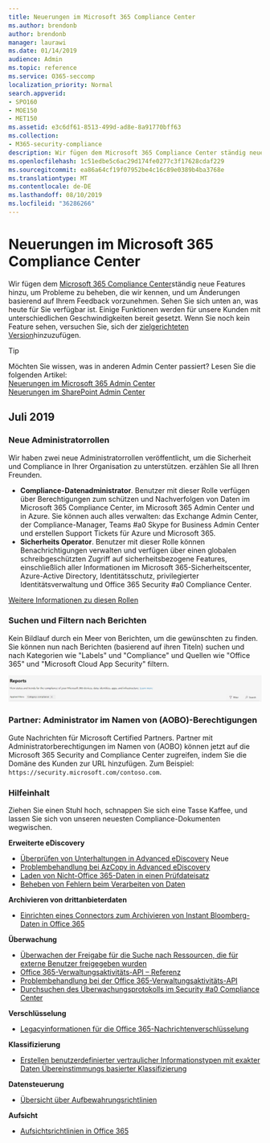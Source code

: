 ```yaml
---
title: Neuerungen im Microsoft 365 Compliance Center
ms.author: brendonb
author: brendonb
manager: laurawi
ms.date: 01/14/2019
audience: Admin
ms.topic: reference
ms.service: O365-seccomp
localization_priority: Normal
search.appverid:
- SPO160
- MOE150
- MET150
ms.assetid: e3c6df61-8513-499d-ad8e-8a91770bff63
ms.collection:
- M365-security-compliance
description: Wir fügen dem Microsoft 365 Compliance Center ständig neue Features hinzu, um Probleme zu beheben, die wir kennen, und um Änderungen basierend auf Ihrem Feedback vorzunehmen. Finden Sie heraus, was wir bis zu diesem Monat gemacht haben.
ms.openlocfilehash: 1c51edbe5c6ac29d174fe0277c3f17628cdaf229
ms.sourcegitcommit: ea86a64cf19f07952be4c16c89e0389b4ba3768e
ms.translationtype: MT
ms.contentlocale: de-DE
ms.lasthandoff: 08/10/2019
ms.locfileid: "36286266"
---
```

# <a name="whats-new-in-the-microsoft-365-compliance-center"></a>Neuerungen im Microsoft 365 Compliance Center

Wir fügen dem [Microsoft 365 Compliance Center](microsoft-365-compliance-center.md)ständig neue Features hinzu, um Probleme zu beheben, die wir kennen, und um Änderungen basierend auf Ihrem Feedback vorzunehmen. Sehen Sie sich unten an, was heute für Sie verfügbar ist. Einige Funktionen werden für unsere Kunden mit unterschiedlichen Geschwindigkeiten bereit gesetzt. Wenn Sie noch kein Feature sehen, versuchen Sie, sich der [zielgerichteten Version](https://docs.microsoft.com/office365/admin/manage/release-options-in-office-365)hinzuzufügen.

> [!TIP]
> Möchten Sie wissen, was in anderen Admin Center passiert? Lesen Sie die folgenden Artikel:<br>[Neuerungen im Microsoft 365 Admin Center](https://docs.microsoft.com/office365/admin/whats-new-in-preview?view=o365-worldwide)<br>[Neuerungen im SharePoint Admin Center](https://docs.microsoft.com/sharepoint/what-s-new-in-admin-center)

## <a name="july-2019"></a>Juli 2019

### <a name="new-admin-roles"></a>Neue Administratorrollen

Wir haben zwei neue Administratorrollen veröffentlicht, um die Sicherheit und Compliance in Ihrer Organisation zu unterstützen. erzählen Sie all Ihren Freunden.

- **Compliance-Datenadministrator**. Benutzer mit dieser Rolle verfügen über Berechtigungen zum schützen und Nachverfolgen von Daten im Microsoft 365 Compliance Center, im Microsoft 365 Admin Center und in Azure. Sie können auch alles verwalten: das Exchange Admin Center, der Compliance-Manager, Teams #a0 Skype for Business Admin Center und erstellen Support Tickets für Azure und Microsoft 365.
- **Sicherheits Operator**. Benutzer mit dieser Rolle können Benachrichtigungen verwalten und verfügen über einen globalen schreibgeschützten Zugriff auf sicherheitsbezogene Features, einschließlich aller Informationen im Microsoft 365-Sicherheitscenter, Azure-Active Directory, Identitätsschutz, privilegierter Identitätsverwaltung und Office 365 Security #a0 Compliance Center.

[Weitere Informationen zu diesen Rollen](https://docs.microsoft.com/office365/securitycompliance/permissions-microsoft-365-compliance-security)

### <a name="search-and-filtering-for-reports"></a>Suchen und Filtern nach Berichten

Kein Bildlauf durch ein Meer von Berichten, um die gewünschten zu finden. Sie können nun nach Berichten (basierend auf ihren Titeln) suchen und nach Kategorien wie "Labels" und "Compliance" und Quellen wie "Office 365" und "Microsoft Cloud App Security" filtern.

![Bildschirmaufzeichnung der Such-und Filterschaltflächen für Berichte mit einem angewendeten Filter](media/mcc_report_filtering.png)

### <a name="partners-admin-on-behalf-of-aobo-permissions"></a>Partner: Administrator im Namen von (AOBO)-Berechtigungen

Gute Nachrichten für Microsoft Certified Partners. Partner mit Administratorberechtigungen im Namen von (AOBO) können jetzt auf die Microsoft 365 Security and Compliance Center zugreifen, indem Sie die Domäne des Kunden zur URL hinzufügen. Zum Beispiel: `https://security.microsoft.com/contoso.com`.

### <a name="help-content"></a>Hilfeinhalt

Ziehen Sie einen Stuhl hoch, schnappen Sie sich eine Tasse Kaffee, und lassen Sie sich von unseren neuesten Compliance-Dokumenten wegwischen.

**Erweiterte eDiscovery**
- [Überprüfen von Unterhaltungen in Advanced eDiscovery](compliance20/conversation-review-sets.md) Neue
- [Problembehandlung bei AzCopy in Advanced eDiscovery](compliance20/troubleshooting-azcopy.md)
- [Laden von Nicht-Office 365-Daten in einen Prüfdateisatz](compliance20/load-non-office365-data.md)
- [Beheben von Fehlern beim Verarbeiten von Daten](compliance20/error-remediation.md)

**Archivieren von drittanbieterdaten**
- [Einrichten eines Connectors zum Archivieren von Instant Bloomberg-Daten in Office 365](archive-instant-bloomberg-data.md)

**Überwachung**
- [Überwachen der Freigabe für die Suche nach Ressourcen, die für externe Benutzer freigegeben wurden](use-sharing-auditing.md)
- [Office 365-Verwaltungsaktivitäts-API – Referenz](https://docs.microsoft.com/office/office-365-management-api/office-365-management-activity-api-reference)
- [Problembehandlung bei der Office 365-Verwaltungsaktivitäts-API](https://docs.microsoft.com/office/office-365-management-api/troubleshooting-the-office-365-management-activity-api)
- [Durchsuchen des Überwachungsprotokolls im Security #a0 Compliance Center](search-the-audit-log-in-security-and-compliance.md)

**Verschlüsselung**
- [Legacyinformationen für die Office 365-Nachrichtenverschlüsselung](legacy-information-for-message-encryption.md)

**Klassifizierung**
- [Erstellen benutzerdefinierter vertraulicher Informationstypen mit exakter Daten Übereinstimmungs basierter Klassifizierung](create-custom-sensitive-information-types-with-exact-data-match-based-classification.md)

**Datensteuerung**
- [Übersicht über Aufbewahrungsrichtlinien](retention-policies.md)

**Aufsicht**
- [Aufsichtsrichtlinien in Office 365](supervision-policies.md)
